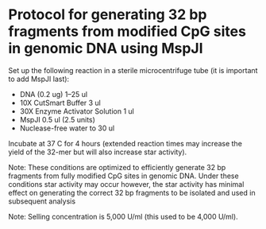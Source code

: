 # Protocol for generating 32 bp fragments from modified CpG sites in genomic DNA using MspJI

Set up the following reaction in a sterile microcentrifuge tube (it is important to add MspJI last):

+ DNA (0.2 ug)	                  1–25 ul
+ 10X CutSmart Buffer	            3 ul
+ 30X Enzyme Activator Solution	  1 ul
+ MspJI	                          0.5 ul (2.5 units)
+ Nuclease-free water	            to 30 ul

Incubate at 37 C for 4 hours (extended reaction times may increase the yield of the 32-mer but will also increase star activity).

Note: These conditions are optimized to efficiently generate 32 bp fragments from fully modified CpG sites in genomic DNA. Under these conditions star activity may occur however, the star activity has minimal effect on generating the correct 32 bp fragments to be isolated and used in subsequent analysis

Note: Selling concentration is 5,000 U/ml (this used to be 4,000 U/ml).
